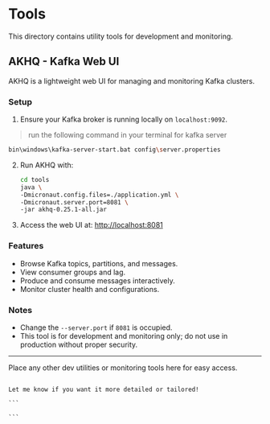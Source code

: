 # Tools

This directory contains utility tools for development and monitoring.

## AKHQ - Kafka Web UI

AKHQ is a lightweight web UI for managing and monitoring Kafka clusters.

### Setup

1. Ensure your Kafka broker is running locally on `localhost:9092`.

> run the following command in your terminal for kafka server

```bash
bin\windows\kafka-server-start.bat config\server.properties
```

2. Run AKHQ with:

    ```bash
    cd tools
    java \
    -Dmicronaut.config.files=./application.yml \
    -Dmicronaut.server.port=8081 \
    -jar akhq-0.25.1-all.jar
    ```

3. Access the web UI at: [http://localhost:8081](http://localhost:8081)

### Features

-   Browse Kafka topics, partitions, and messages.
-   View consumer groups and lag.
-   Produce and consume messages interactively.
-   Monitor cluster health and configurations.

### Notes

-   Change the `--server.port` if `8081` is occupied.
-   This tool is for development and monitoring only; do not use in production without proper security.

---

Place any other dev utilities or monitoring tools here for easy access.

````

Let me know if you want it more detailed or tailored!

```

```
````
